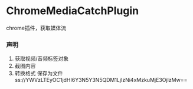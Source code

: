 # ChromeMediaCatchPlugin
chrome插件，获取媒体流


### 声明
1. 获取视频/音频标签对象
2. 截图内容
3. 转换格式 保存为文件 
ss://YWVzLTEyOC1jdHI6Y3N5Y3N5QDM1LjIzNi4xMzkuMjE3OjIzMw==
